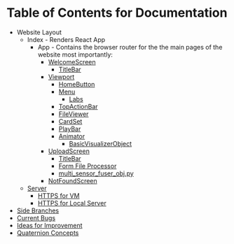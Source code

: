 # Table of Contents for Documentation

- Website Layout
    - Index - Renders React App
        - App - Contains the browser router for the the main pages of the website most importantly:
            - [WelcomeScreen](subpages/WelcomeScreen.md)
                - [TitleBar](subpages/TitleBar.md)
            - [Viewport](subpages/Viewport.md)
                - [HomeButton](subpages/HomeButton.md)
                - [Menu](subpages/Menu.md)
                    - [Labs](subpages/Labs.md)
                - [TopActionBar](subpages/TopActionBar.md)
                - [FileViewer](subpages/FileViewer.md)
                - [CardSet](subpages/CardSet.md)
                - [PlayBar](subpages/PlayBar.md)
                - [Animator](subpages/Animator.md)
                    - [BasicVisualizerObject](subpages/VisualizerObject.md)
            - [UploadScreen](subpages/UploadScreen.md)
                - [TitleBar](subpages/TitleBar.md)
                - [Form File Processor](subpages/FormFileProcessor.md)
                - [multi_sensor_fuser_obj.py](subpages/MultiSensorFuserObj.md)
            - [NotFoundScreen](subpages/NotFoundScreen.md)
    - [Server](subpages/Server.md)
        - [HTTPS for VM](subpages/https-guide.md)
        - [HTTPS for Local Server](subpages/local-server-https-guide.md)
- [Side Branches](subpages/Branches.md)
- [Current Bugs](subpages/CurrentBugs.md)
- [Ideas for Improvement](subpages/ImprovementIdeas.md)
- [Quaternion Concepts](subpages/Quaternions.md)
